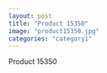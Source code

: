 ```yaml
---
layout: post
title: "Product 15350"
image: "product15350.jpg"
categories: "category1"
---
```

Product 15350
